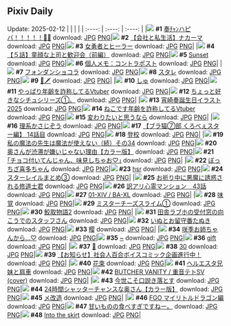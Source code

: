 ## Pixiv Daily
Update: 2025-02-12
|      |      |      |
| :----: | :----: | :----: |
|![](https://pixiv.microyu.workers.dev/c/240x480/img-master/img/2025/02/10/00/00/07/127076100_p0_master1200.jpg) **#1** [奏ﾁｬﾝハピバ！！！！！🎂🎉](https://www.pixiv.net/artworks/127076100) download: [JPG](https://pixiv.microyu.workers.dev/img-original/img/2025/02/10/00/00/07/127076100_p0.jpg) [PNG](https://pixiv.microyu.workers.dev/img-original/img/2025/02/10/00/00/07/127076100_p0.png)|![](https://pixiv.microyu.workers.dev/c/240x480/img-master/img/2025/02/11/12/00/20/127122096_p0_master1200.jpg) **#2** [【会社と私生活】ナカーマ](https://www.pixiv.net/artworks/127122096) download: [JPG](https://pixiv.microyu.workers.dev/img-original/img/2025/02/11/12/00/20/127122096_p0.jpg) [PNG](https://pixiv.microyu.workers.dev/img-original/img/2025/02/11/12/00/20/127122096_p0.png)|![](https://pixiv.microyu.workers.dev/c/240x480/img-master/img/2025/02/10/20/00/02/127099682_p0_master1200.jpg) **#3** [女勇者とヒーラー](https://www.pixiv.net/artworks/127099682) download: [JPG](https://pixiv.microyu.workers.dev/img-original/img/2025/02/10/20/00/02/127099682_p0.jpg) [PNG](https://pixiv.microyu.workers.dev/img-original/img/2025/02/10/20/00/02/127099682_p0.png)|
|![](https://pixiv.microyu.workers.dev/c/240x480/img-master/img/2025/02/11/00/22/49/127109805_p0_master1200.jpg) **#4** [【５話】童顔な上司と歓迎会（前編）](https://www.pixiv.net/artworks/127109805) download: [JPG](https://pixiv.microyu.workers.dev/img-original/img/2025/02/11/00/22/49/127109805_p0.jpg) [PNG](https://pixiv.microyu.workers.dev/img-original/img/2025/02/11/00/22/49/127109805_p0.png)|![](https://pixiv.microyu.workers.dev/c/240x480/img-master/img/2025/02/11/00/03/49/127109049_p0_master1200.jpg) **#5** [Sunset](https://www.pixiv.net/artworks/127109049) download: [JPG](https://pixiv.microyu.workers.dev/img-original/img/2025/02/11/00/03/49/127109049_p0.jpg) [PNG](https://pixiv.microyu.workers.dev/img-original/img/2025/02/11/00/03/49/127109049_p0.png)|![](https://pixiv.microyu.workers.dev/c/240x480/img-master/img/2025/02/11/06/00/11/127115916_p0_master1200.jpg) **#6** [個人メモ：コントラポスト](https://www.pixiv.net/artworks/127115916) download: [JPG](https://pixiv.microyu.workers.dev/img-original/img/2025/02/11/06/00/11/127115916_p0.jpg) [PNG](https://pixiv.microyu.workers.dev/img-original/img/2025/02/11/06/00/11/127115916_p0.png)|
|![](https://pixiv.microyu.workers.dev/c/240x480/img-master/img/2025/02/11/20/30/02/127135739_p0_master1200.jpg) **#7** [フォンダンショコラ](https://www.pixiv.net/artworks/127135739) download: [JPG](https://pixiv.microyu.workers.dev/img-original/img/2025/02/11/20/30/02/127135739_p0.jpg) [PNG](https://pixiv.microyu.workers.dev/img-original/img/2025/02/11/20/30/02/127135739_p0.png)|![](https://pixiv.microyu.workers.dev/c/240x480/img-master/img/2025/02/10/01/50/14/127080105_p0_master1200.jpg) **#8** [スタレ](https://www.pixiv.net/artworks/127080105) download: [JPG](https://pixiv.microyu.workers.dev/img-original/img/2025/02/10/01/50/14/127080105_p0.jpg) [PNG](https://pixiv.microyu.workers.dev/img-original/img/2025/02/10/01/50/14/127080105_p0.png)|![](https://pixiv.microyu.workers.dev/c/240x480/img-master/img/2025/02/10/01/33/58/127079686_p0_master1200.jpg) **#9** [🥒🗡️](https://www.pixiv.net/artworks/127079686) download: [JPG](https://pixiv.microyu.workers.dev/img-original/img/2025/02/10/01/33/58/127079686_p0.jpg) [PNG](https://pixiv.microyu.workers.dev/img-original/img/2025/02/10/01/33/58/127079686_p0.png)|
|![](https://pixiv.microyu.workers.dev/c/240x480/img-master/img/2025/02/10/02/39/25/127081176_p0_master1200.jpg) **#10** [しゅ](https://www.pixiv.net/artworks/127081176) download: [JPG](https://pixiv.microyu.workers.dev/img-original/img/2025/02/10/02/39/25/127081176_p0.jpg) [PNG](https://pixiv.microyu.workers.dev/img-original/img/2025/02/10/02/39/25/127081176_p0.png)|![](https://pixiv.microyu.workers.dev/c/240x480/img-master/img/2025/02/10/21/03/13/127101992_p0_master1200.jpg) **#11** [やっぱり年齢を詐称してるVtuber](https://www.pixiv.net/artworks/127101992) download: [JPG](https://pixiv.microyu.workers.dev/img-original/img/2025/02/10/21/03/13/127101992_p0.jpg) [PNG](https://pixiv.microyu.workers.dev/img-original/img/2025/02/10/21/03/13/127101992_p0.png)|![](https://pixiv.microyu.workers.dev/c/240x480/img-master/img/2025/02/10/10/05/01/127087174_p0_master1200.jpg) **#12** [ちょっと好きなシチュシリーズ①。](https://www.pixiv.net/artworks/127087174) download: [JPG](https://pixiv.microyu.workers.dev/img-original/img/2025/02/10/10/05/01/127087174_p0.jpg) [PNG](https://pixiv.microyu.workers.dev/img-original/img/2025/02/10/10/05/01/127087174_p0.png)|
|![](https://pixiv.microyu.workers.dev/c/240x480/img-master/img/2025/02/10/02/28/08/127080961_p0_master1200.jpg) **#13** [宵崎奏誕生日イラスト2025](https://www.pixiv.net/artworks/127080961) download: [JPG](https://pixiv.microyu.workers.dev/img-original/img/2025/02/10/02/28/08/127080961_p0.jpg) [PNG](https://pixiv.microyu.workers.dev/img-original/img/2025/02/10/02/28/08/127080961_p0.png)|![](https://pixiv.microyu.workers.dev/c/240x480/img-master/img/2025/02/11/21/26/59/127137872_p0_master1200.jpg) **#14** [ねこです年齢を詐称してるVtuber](https://www.pixiv.net/artworks/127137872) download: [JPG](https://pixiv.microyu.workers.dev/img-original/img/2025/02/11/21/26/59/127137872_p0.jpg) [PNG](https://pixiv.microyu.workers.dev/img-original/img/2025/02/11/21/26/59/127137872_p0.png)|![](https://pixiv.microyu.workers.dev/c/240x480/img-master/img/2025/02/10/00/37/02/127078037_p0_master1200.jpg) **#15** [変わりたいと思うなら](https://www.pixiv.net/artworks/127078037) download: [JPG](https://pixiv.microyu.workers.dev/img-original/img/2025/02/10/00/37/02/127078037_p0.jpg) [PNG](https://pixiv.microyu.workers.dev/img-original/img/2025/02/10/00/37/02/127078037_p0.png)|
|![](https://pixiv.microyu.workers.dev/c/240x480/img-master/img/2025/02/10/19/12/42/127098264_p0_master1200.jpg) **#16** [理系かさじぞう](https://www.pixiv.net/artworks/127098264) download: [JPG](https://pixiv.microyu.workers.dev/img-original/img/2025/02/10/19/12/42/127098264_p0.jpg) [PNG](https://pixiv.microyu.workers.dev/img-original/img/2025/02/10/19/12/42/127098264_p0.png)|![](https://pixiv.microyu.workers.dev/c/240x480/img-master/img/2025/02/10/19/00/54/127097832_p0_master1200.jpg) **#17** [【ブラ猫⑦部 くろべぇスター編】 14話目](https://www.pixiv.net/artworks/127097832) download: [JPG](https://pixiv.microyu.workers.dev/img-original/img/2025/02/10/19/00/54/127097832_p0.jpg) [PNG](https://pixiv.microyu.workers.dev/img-original/img/2025/02/10/19/00/54/127097832_p0.png)|![](https://pixiv.microyu.workers.dev/c/240x480/img-master/img/2025/02/11/00/01/27/127108834_p0_master1200.jpg) **#18** [登校](https://www.pixiv.net/artworks/127108834) download: [JPG](https://pixiv.microyu.workers.dev/img-original/img/2025/02/11/00/01/27/127108834_p0.jpg) [PNG](https://pixiv.microyu.workers.dev/img-original/img/2025/02/11/00/01/27/127108834_p0.png)|
|![](https://pixiv.microyu.workers.dev/c/240x480/img-master/img/2025/02/10/00/01/13/127076367_p0_master1200.jpg) **#19** [私の魔法の先生は魔法が使えない（続）その34](https://www.pixiv.net/artworks/127076367) download: [JPG](https://pixiv.microyu.workers.dev/img-original/img/2025/02/10/00/01/13/127076367_p0.jpg) [PNG](https://pixiv.microyu.workers.dev/img-original/img/2025/02/10/00/01/13/127076367_p0.png)|![](https://pixiv.microyu.workers.dev/c/240x480/img-master/img/2025/02/10/00/00/22/127076187_p0_master1200.jpg) **#20** [奥さんが渋滞が嫌いじゃない理由【カラー版】](https://www.pixiv.net/artworks/127076187) download: [JPG](https://pixiv.microyu.workers.dev/img-original/img/2025/02/10/00/00/22/127076187_p0.jpg) [PNG](https://pixiv.microyu.workers.dev/img-original/img/2025/02/10/00/00/22/127076187_p0.png)|![](https://pixiv.microyu.workers.dev/c/240x480/img-master/img/2025/02/10/17/10/55/127094739_p0_master1200.jpg) **#21** [｢チョコ付いてんじゃん、味見しちゃお♡｣](https://www.pixiv.net/artworks/127094739) download: [JPG](https://pixiv.microyu.workers.dev/img-original/img/2025/02/10/17/10/55/127094739_p0.jpg) [PNG](https://pixiv.microyu.workers.dev/img-original/img/2025/02/10/17/10/55/127094739_p0.png)|
|![](https://pixiv.microyu.workers.dev/c/240x480/img-master/img/2025/02/10/17/56/36/127095795_p0_master1200.jpg) **#22** [ぼっちざ喜多ちゃん](https://www.pixiv.net/artworks/127095795) download: [JPG](https://pixiv.microyu.workers.dev/img-original/img/2025/02/10/17/56/36/127095795_p0.jpg) [PNG](https://pixiv.microyu.workers.dev/img-original/img/2025/02/10/17/56/36/127095795_p0.png)|![](https://pixiv.microyu.workers.dev/c/240x480/img-master/img/2025/02/11/00/38/20/127110358_p0_master1200.jpg) **#23** [hsr](https://www.pixiv.net/artworks/127110358) download: [JPG](https://pixiv.microyu.workers.dev/img-original/img/2025/02/11/00/38/20/127110358_p0.jpg) [PNG](https://pixiv.microyu.workers.dev/img-original/img/2025/02/11/00/38/20/127110358_p0.png)|![](https://pixiv.microyu.workers.dev/c/240x480/img-master/img/2025/02/11/20/51/41/127136453_p0_master1200.jpg) **#24** [スターレイルまとめ③](https://www.pixiv.net/artworks/127136453) download: [JPG](https://pixiv.microyu.workers.dev/img-original/img/2025/02/11/20/51/41/127136453_p0.jpg) [PNG](https://pixiv.microyu.workers.dev/img-original/img/2025/02/11/20/51/41/127136453_p0.png)|
|![](https://pixiv.microyu.workers.dev/c/240x480/img-master/img/2025/02/11/20/05/09/127134877_p0_master1200.jpg) **#25** [お祈り中に悪魔に誘惑される修道士君](https://www.pixiv.net/artworks/127134877) download: [JPG](https://pixiv.microyu.workers.dev/img-original/img/2025/02/11/20/05/09/127134877_p0.jpg) [PNG](https://pixiv.microyu.workers.dev/img-original/img/2025/02/11/20/05/09/127134877_p0.png)|![](https://pixiv.microyu.workers.dev/c/240x480/img-master/img/2025/02/11/17/15/06/127129389_p0_master1200.jpg) **#26** [訳アリ心霊マンション　43話](https://www.pixiv.net/artworks/127129389) download: [JPG](https://pixiv.microyu.workers.dev/img-original/img/2025/02/11/17/15/06/127129389_p0.jpg) [PNG](https://pixiv.microyu.workers.dev/img-original/img/2025/02/11/17/15/06/127129389_p0.png)|![](https://pixiv.microyu.workers.dev/c/240x480/img-master/img/2025/02/10/00/06/41/127076774_p0_master1200.jpg) **#27** [01-ⅩⅣ / BA-XL](https://www.pixiv.net/artworks/127076774) download: [JPG](https://pixiv.microyu.workers.dev/img-original/img/2025/02/10/00/06/41/127076774_p0.jpg) [PNG](https://pixiv.microyu.workers.dev/img-original/img/2025/02/10/00/06/41/127076774_p0.png)|
|![](https://pixiv.microyu.workers.dev/c/240x480/img-master/img/2025/02/11/12/10/59/127122423_p0_master1200.jpg) **#28** [味覚](https://www.pixiv.net/artworks/127122423) download: [JPG](https://pixiv.microyu.workers.dev/img-original/img/2025/02/11/12/10/59/127122423_p0.jpg) [PNG](https://pixiv.microyu.workers.dev/img-original/img/2025/02/11/12/10/59/127122423_p0.png)|![](https://pixiv.microyu.workers.dev/c/240x480/img-master/img/2025/02/10/22/25/30/127104990_p0_master1200.jpg) **#29** [ミスターチーズスライム①](https://www.pixiv.net/artworks/127104990) download: [JPG](https://pixiv.microyu.workers.dev/img-original/img/2025/02/10/22/25/30/127104990_p0.jpg) [PNG](https://pixiv.microyu.workers.dev/img-original/img/2025/02/10/22/25/30/127104990_p0.png)|![](https://pixiv.microyu.workers.dev/c/240x480/img-master/img/2025/02/11/00/04/12/127109072_p0_master1200.jpg) **#30** [鮫取物語2](https://www.pixiv.net/artworks/127109072) download: [JPG](https://pixiv.microyu.workers.dev/img-original/img/2025/02/11/00/04/12/127109072_p0.jpg) [PNG](https://pixiv.microyu.workers.dev/img-original/img/2025/02/11/00/04/12/127109072_p0.png)|
|![](https://pixiv.microyu.workers.dev/c/240x480/img-master/img/2025/02/11/20/09/49/127135036_p0_master1200.jpg) **#31** [田舎ラブホの受付窓の向こうでのスタッフさん](https://www.pixiv.net/artworks/127135036) download: [JPG](https://pixiv.microyu.workers.dev/img-original/img/2025/02/11/20/09/49/127135036_p0.jpg) [PNG](https://pixiv.microyu.workers.dev/img-original/img/2025/02/11/20/09/49/127135036_p0.png)|![](https://pixiv.microyu.workers.dev/c/240x480/img-master/img/2025/02/10/12/34/21/127089666_p0_master1200.jpg) **#32** [いぬとお留守番たぬき](https://www.pixiv.net/artworks/127089666) download: [JPG](https://pixiv.microyu.workers.dev/img-original/img/2025/02/10/12/34/21/127089666_p0.jpg) [PNG](https://pixiv.microyu.workers.dev/img-original/img/2025/02/10/12/34/21/127089666_p0.png)|![](https://pixiv.microyu.workers.dev/c/240x480/img-master/img/2025/02/11/00/19/28/127109700_p0_master1200.jpg) **#33** [樱](https://www.pixiv.net/artworks/127109700) download: [JPG](https://pixiv.microyu.workers.dev/img-original/img/2025/02/11/00/19/28/127109700_p0.jpg) [PNG](https://pixiv.microyu.workers.dev/img-original/img/2025/02/11/00/19/28/127109700_p0.png)|
|![](https://pixiv.microyu.workers.dev/c/240x480/img-master/img/2025/02/10/18/00/13/127095923_p0_master1200.jpg) **#34** [咲季お姉ちゃんから...♡](https://www.pixiv.net/artworks/127095923) download: [JPG](https://pixiv.microyu.workers.dev/img-original/img/2025/02/10/18/00/13/127095923_p0.jpg) [PNG](https://pixiv.microyu.workers.dev/img-original/img/2025/02/10/18/00/13/127095923_p0.png)|![](https://pixiv.microyu.workers.dev/c/240x480/img-master/img/2025/02/10/00/00/28/127076216_p0_master1200.jpg) **#35** [~](https://www.pixiv.net/artworks/127076216) download: [JPG](https://pixiv.microyu.workers.dev/img-original/img/2025/02/10/00/00/28/127076216_p0.jpg) [PNG](https://pixiv.microyu.workers.dev/img-original/img/2025/02/10/00/00/28/127076216_p0.png)|![](https://pixiv.microyu.workers.dev/c/240x480/img-master/img/2025/02/11/18/40/17/127132079_p0_master1200.jpg) **#36** [gift](https://www.pixiv.net/artworks/127132079) download: [JPG](https://pixiv.microyu.workers.dev/img-original/img/2025/02/11/18/40/17/127132079_p0.jpg) [PNG](https://pixiv.microyu.workers.dev/img-original/img/2025/02/11/18/40/17/127132079_p0.png)|
|![](https://pixiv.microyu.workers.dev/c/240x480/img-master/img/2025/02/11/00/00/10/127108571_p0_master1200.jpg) **#37** [💝](https://www.pixiv.net/artworks/127108571) download: [JPG](https://pixiv.microyu.workers.dev/img-original/img/2025/02/11/00/00/10/127108571_p0.jpg) [PNG](https://pixiv.microyu.workers.dev/img-original/img/2025/02/11/00/00/10/127108571_p0.png)|![](https://pixiv.microyu.workers.dev/c/240x480/img-master/img/2025/02/10/20/54/35/127101548_p0_master1200.jpg) **#38** [30](https://www.pixiv.net/artworks/127101548) download: [JPG](https://pixiv.microyu.workers.dev/img-original/img/2025/02/10/20/54/35/127101548_p0.jpg) [PNG](https://pixiv.microyu.workers.dev/img-original/img/2025/02/10/20/54/35/127101548_p0.png)|![](https://pixiv.microyu.workers.dev/c/240x480/img-master/img/2025/02/10/20/00/35/127099784_p0_master1200.jpg) **#39** [【お知らせ】社会人百合ボイスコミック企画進行中！](https://www.pixiv.net/artworks/127099784) download: [JPG](https://pixiv.microyu.workers.dev/img-original/img/2025/02/10/20/00/35/127099784_p0.jpg) [PNG](https://pixiv.microyu.workers.dev/img-original/img/2025/02/10/20/00/35/127099784_p0.png)|
|![](https://pixiv.microyu.workers.dev/c/240x480/img-master/img/2025/02/10/15/52/07/127093116_p0_master1200.jpg) **#40** [花束](https://www.pixiv.net/artworks/127093116) download: [JPG](https://pixiv.microyu.workers.dev/img-original/img/2025/02/10/15/52/07/127093116_p0.jpg) [PNG](https://pixiv.microyu.workers.dev/img-original/img/2025/02/10/15/52/07/127093116_p0.png)|![](https://pixiv.microyu.workers.dev/c/240x480/img-master/img/2025/02/10/20/57/04/127101621_p0_master1200.jpg) **#41** [ヘルエスタ兄妹と肩車](https://www.pixiv.net/artworks/127101621) download: [JPG](https://pixiv.microyu.workers.dev/img-original/img/2025/02/10/20/57/04/127101621_p0.jpg) [PNG](https://pixiv.microyu.workers.dev/img-original/img/2025/02/10/20/57/04/127101621_p0.png)|![](https://pixiv.microyu.workers.dev/c/240x480/img-master/img/2025/02/10/23/06/19/127106537_p0_master1200.jpg) **#42** [BUTCHER VANITY / 重音テトSV (cover)](https://www.pixiv.net/artworks/127106537) download: [JPG](https://pixiv.microyu.workers.dev/img-original/img/2025/02/10/23/06/19/127106537_p0.jpg) [PNG](https://pixiv.microyu.workers.dev/img-original/img/2025/02/10/23/06/19/127106537_p0.png)|
|![](https://pixiv.microyu.workers.dev/c/240x480/img-master/img/2025/02/11/00/02/38/127108952_p0_master1200.jpg) **#43** [今世こそ口説き落とす](https://www.pixiv.net/artworks/127108952) download: [JPG](https://pixiv.microyu.workers.dev/img-original/img/2025/02/11/00/02/38/127108952_p0.jpg) [PNG](https://pixiv.microyu.workers.dev/img-original/img/2025/02/11/00/02/38/127108952_p0.png)|![](https://pixiv.microyu.workers.dev/c/240x480/img-master/img/2025/02/11/00/05/03/127109123_p0_master1200.jpg) **#44** [24時間シャッターチャンスな奥さん【カラー版】](https://www.pixiv.net/artworks/127109123) download: [JPG](https://pixiv.microyu.workers.dev/img-original/img/2025/02/11/00/05/03/127109123_p0.jpg) [PNG](https://pixiv.microyu.workers.dev/img-original/img/2025/02/11/00/05/03/127109123_p0.png)|![](https://pixiv.microyu.workers.dev/c/240x480/img-master/img/2025/02/11/22/24/37/127140247_p0_master1200.jpg) **#45** [メ改造](https://www.pixiv.net/artworks/127140247) download: [JPG](https://pixiv.microyu.workers.dev/img-original/img/2025/02/11/22/24/37/127140247_p0.jpg) [PNG](https://pixiv.microyu.workers.dev/img-original/img/2025/02/11/22/24/37/127140247_p0.png)|
|![](https://pixiv.microyu.workers.dev/c/240x480/img-master/img/2025/02/10/12/21/15/127089475_p0_master1200.jpg) **#46** [FGO マイリトルドラゴン編](https://www.pixiv.net/artworks/127089475) download: [JPG](https://pixiv.microyu.workers.dev/img-original/img/2025/02/10/12/21/15/127089475_p0.jpg) [PNG](https://pixiv.microyu.workers.dev/img-original/img/2025/02/10/12/21/15/127089475_p0.png)|![](https://pixiv.microyu.workers.dev/c/240x480/img-master/img/2025/02/11/00/00/58/127108768_p0_master1200.jpg) **#47** [甘いものの食べすぎですねー。](https://www.pixiv.net/artworks/127108768) download: [JPG](https://pixiv.microyu.workers.dev/img-original/img/2025/02/11/00/00/58/127108768_p0.jpg) [PNG](https://pixiv.microyu.workers.dev/img-original/img/2025/02/11/00/00/58/127108768_p0.png)|![](https://pixiv.microyu.workers.dev/c/240x480/img-master/img/2025/02/11/17/43/00/127130153_p0_master1200.jpg) **#48** [Into the skirt](https://www.pixiv.net/artworks/127130153) download: [JPG](https://pixiv.microyu.workers.dev/img-original/img/2025/02/11/17/43/00/127130153_p0.jpg) [PNG](https://pixiv.microyu.workers.dev/img-original/img/2025/02/11/17/43/00/127130153_p0.png)|
